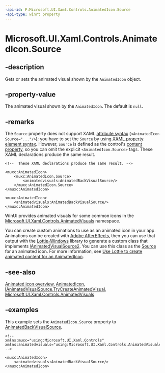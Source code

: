 ```yaml
---
-api-id: P:Microsoft.UI.Xaml.Controls.AnimatedIcon.Source
-api-type: winrt property
---
```


# Microsoft.UI.Xaml.Controls.AnimatedIcon.Source

<!--
public Microsoft.UI.Xaml.Controls.IAnimatedVisualSource2 Source { get; set; }
-->

## -description

Gets or sets the animated visual shown by the `AnimatedIcon` object.

## -property-value

The animated visual shown by the `AnimatedIcon`. The default is `null`.

## -remarks

The `Source` property does not support XAML [attribute syntax](/windows/uwp/xaml-platform/xaml-syntax-guide#setting-a-property-by-using-attribute-syntax) (`<AnimatedIcon Source="..."/>`); you have to set the `Source` by using [XAML property element syntax](/windows/uwp/xaml-platform/xaml-syntax-guide#setting-a-property-by-using-property-element-syntax). However, `Source` is defined as the control's [content property](/windows/uwp/xaml-platform/xaml-syntax-guide#xaml-content-properties), so you can omit the explicit `<AnimatedIcon.Source>` tags. These XAML declarations produce the same result.

```xaml
<!--  These XAML declarations produce the same result. -->

<muxc:AnimatedIcon>
    <muxc:AnimatedIcon.Source>
        <animatedvisuals:AnimatedBackVisualSource/>
    </muxc:AnimatedIcon.Source>
</muxc:AnimatedIcon>

<muxc:AnimatedIcon>
    <animatedvisuals:AnimatedBackVisualSource/>
</muxc:AnimatedIcon>
```

WinUI provides animated visuals for some common icons in the [Microsoft.UI.Xaml.Controls.AnimatedVisuals](/windows/winui/api/microsoft.ui.xaml.controls.animatedvisuals) namespace.

You can create custom animations to use as an animated icon in your app. Animations can be created with [Adobe AfterEffects](https://www.adobe.com/products/aftereffects.html), then you can use that output with the [Lottie-Windows](/windows/communitytoolkit/animations/lottie) library to generate a custom class that implements [IAnimatedVisualSource2](ianimatedvisualsource2.md). You can use this class as the [Source](animatedicon_source.md) for an animated icon. For more information, see [Use Lottie to create animated content for an AnimatedIcon](/windows/apps/design/controls/animated-icon#use-lottie-to-create-animated-content-for-an-animatedicon).

## -see-also

[Animated icon overview](/windows/apps/design/controls/animated-icon), [AnimatedIcon](animatedicon.md), [IAnimatedVisualSource.TryCreateAnimatedVisual](ianimatedvisualsource_trycreateanimatedvisual_646476001.md), [Microsoft.UI.Xaml.Controls.AnimatedVisuals](/windows/winui/api/microsoft.ui.xaml.controls.animatedvisuals)

## -examples

This example sets the `AnimatedIcon.Source` property to [AnimatedBackVisualSource](../microsoft.ui.xaml.controls.animatedvisuals/animatedbackvisualsource.md).

```xaml
<!-- 
xmlns:muxc="using:Microsoft.UI.Xaml.Controls"
xmlns:animatedvisuals="using:Microsoft.UI.Xaml.Controls.AnimatedVisuals"
-->

<muxc:AnimatedIcon>
    <animatedvisuals:AnimatedBackVisualSource/>
</muxc:AnimatedIcon>
```
